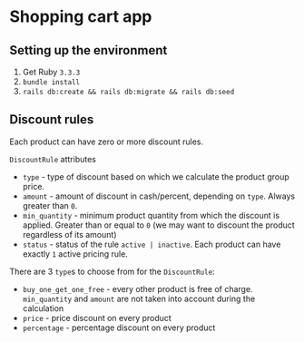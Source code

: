 # Shopping cart app

## Setting up the environment
1. Get Ruby `3.3.3`
2. `bundle install`
3. `rails db:create && rails db:migrate && rails db:seed`

## Discount rules

Each product can have zero or more discount rules.

`DiscountRule` attributes
- `type` - type of discount based on which we calculate the product group price.
- `amount` - amount of discount in cash/percent, depending on `type`. Always greater than `0`.
- `min_quantity` - minimum product quantity from which the discount is applied. Greater than or equal to `0` (we may want to discount the product regardless of its amount)
- `status` - status of the rule `active | inactive`. Each product can have exactly `1` active pricing rule.

There are 3 `type`s to choose from for the `DiscountRule`:
- `buy_one_get_one_free` - every other product is free of charge. `min_quantity` and `amount` are not taken into account during the calculation
- `price` - price discount on every product
- `percentage` - percentage discount on every product
